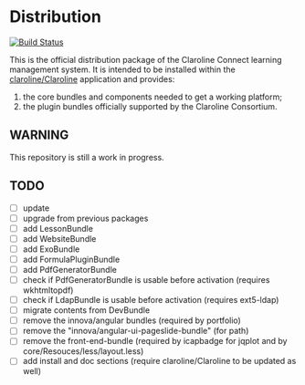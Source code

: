# Distribution

[![Build Status](https://travis-ci.org/claroline/Distribution.svg?branch=master)](https://travis-ci.org/claroline/Distribution)

This is the official distribution package of the Claroline Connect learning
management system. It is intended to be installed within the
[claroline/Claroline](http://github.com/claroline/Claroline) application and
provides:

1. the core bundles and components needed to get a working platform;
2. the plugin bundles officially supported by the Claroline Consortium.

## WARNING

This repository is still a work in progress.

## TODO

- [ ] update
- [ ] upgrade from previous packages
- [ ] add LessonBundle
- [ ] add WebsiteBundle
- [ ] add ExoBundle
- [ ] add FormulaPluginBundle
- [ ] add PdfGeneratorBundle
- [ ] check if PdfGeneratorBundle is usable before activation (requires wkhtmltopdf)
- [ ] check if LdapBundle is usable before activation (requires ext5-ldap)
- [ ] migrate contents from DevBundle
- [ ] remove the innova/angular bundles (required by portfolio)
- [ ] remove the "innova/angular-ui-pageslide-bundle" (for path)
- [ ] remove the front-end-bundle (required by icapbadge for jqplot and by core/Resouces/less/layout.less)
- [ ] add install and doc sections (require claroline/Claroline to be updated as well)

